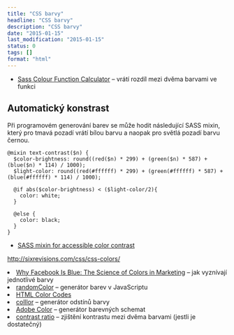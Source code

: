 ```yaml
---
title: "CSS barvy"
headline: "CSS barvy"
description: "CSS barvy"
date: "2015-01-15"
last_modification: "2015-01-15"
status: 0
tags: []
format: "html"
---
```


<div class="external-content">
  <ul>
    <li><a href="http://razorltd.github.io/sasscolourfunctioncalculator/">Sass Colour Function Calculator</a> – vrátí rozdíl mezi dvěma barvami ve funkci</li>
  </ul>
</div>

<h2 id="kontrast">Automatický konstrast</h2>

<p>Při programovém generování barev se může hodit následující SASS mixin, který pro tmavá pozadí vrátí bílou barvu a naopak pro světlá pozadí barvu černou.</p>

<pre><code>@mixin text-contrast($n) {
  $color-brightness: round((red($n) * 299) + (green($n) * 587) + (blue($n) * 114) / 1000);
  $light-color: round((red(#ffffff) * 299) + (green(#ffffff) * 587) + (blue(#ffffff) * 114) / 1000);
  
  @if abs($color-brightness) < ($light-color/2){
    color: white;
  }

  @else {
    color: black;
  }
}</code></pre>

<div class="external-content">
  <ul>
    <li><a href="https://codepen.io/davidhalford/pen/wlDxL">SASS mixin for accessible color contrast</a></li>
  </ul>
</div>

http://sixrevisions.com/css/css-colors/

<li><a href="https://blog.bufferapp.com/the-science-of-colors-in-marketing-why-is-facebook-blue">Why Facebook Is Blue: The Science of Colors in Marketing</a> – jak vyznívají jednotlivé barvy</li>

<li><a href="http://llllll.li/randomColor/">randomColor</a> – generátor barev v JavaScriptu</li>

<li><a href="http://htmlcolorcodes.com/">HTML Color Codes</a></li>

<li><a href="http://colllor.com/1081DD">colllor</a> – generátor odstínů barvy</li>

<li><a href="https://color.adobe.com/">Adobe Color</a> – generátor barevných schemat</li>

<li><a href="http://leaverou.github.io/contrast-ratio/">contrast
ratio</a> – zjištění kontrastu mezi dvěma barvami (jestli je dostatečný)</li>